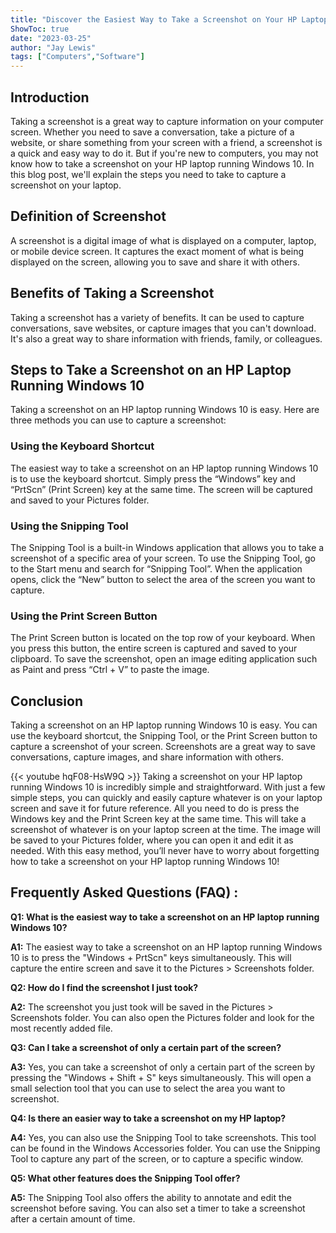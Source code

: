 ```yaml
---
title: "Discover the Easiest Way to Take a Screenshot on Your HP Laptop Running Windows 10!"
ShowToc: true 
date: "2023-03-25"
author: "Jay Lewis" 
tags: ["Computers","Software"]
---
```

## Introduction

Taking a screenshot is a great way to capture information on your computer screen. Whether you need to save a conversation, take a picture of a website, or share something from your screen with a friend, a screenshot is a quick and easy way to do it. But if you're new to computers, you may not know how to take a screenshot on your HP laptop running Windows 10. In this blog post, we'll explain the steps you need to take to capture a screenshot on your laptop.

## Definition of Screenshot

A screenshot is a digital image of what is displayed on a computer, laptop, or mobile device screen. It captures the exact moment of what is being displayed on the screen, allowing you to save and share it with others.

## Benefits of Taking a Screenshot

Taking a screenshot has a variety of benefits. It can be used to capture conversations, save websites, or capture images that you can't download. It's also a great way to share information with friends, family, or colleagues.

## Steps to Take a Screenshot on an HP Laptop Running Windows 10

Taking a screenshot on an HP laptop running Windows 10 is easy. Here are three methods you can use to capture a screenshot:

### Using the Keyboard Shortcut

The easiest way to take a screenshot on an HP laptop running Windows 10 is to use the keyboard shortcut. Simply press the “Windows” key and “PrtScn” (Print Screen) key at the same time. The screen will be captured and saved to your Pictures folder.

### Using the Snipping Tool

The Snipping Tool is a built-in Windows application that allows you to take a screenshot of a specific area of your screen. To use the Snipping Tool, go to the Start menu and search for “Snipping Tool”. When the application opens, click the “New” button to select the area of the screen you want to capture.

### Using the Print Screen Button

The Print Screen button is located on the top row of your keyboard. When you press this button, the entire screen is captured and saved to your clipboard. To save the screenshot, open an image editing application such as Paint and press “Ctrl + V” to paste the image.

## Conclusion

Taking a screenshot on an HP laptop running Windows 10 is easy. You can use the keyboard shortcut, the Snipping Tool, or the Print Screen button to capture a screenshot of your screen. Screenshots are a great way to save conversations, capture images, and share information with others.

{{< youtube hqF08-HsW9Q >}} 
Taking a screenshot on your HP laptop running Windows 10 is incredibly simple and straightforward. With just a few simple steps, you can quickly and easily capture whatever is on your laptop screen and save it for future reference. All you need to do is press the Windows key and the Print Screen key at the same time. This will take a screenshot of whatever is on your laptop screen at the time. The image will be saved to your Pictures folder, where you can open it and edit it as needed. With this easy method, you’ll never have to worry about forgetting how to take a screenshot on your HP laptop running Windows 10!

## Frequently Asked Questions (FAQ) :
**Q1: What is the easiest way to take a screenshot on an HP laptop running Windows 10?**

**A1:** The easiest way to take a screenshot on an HP laptop running Windows 10 is to press the "Windows + PrtScn" keys simultaneously. This will capture the entire screen and save it to the Pictures > Screenshots folder. 

**Q2: How do I find the screenshot I just took?**

**A2:** The screenshot you just took will be saved in the Pictures > Screenshots folder. You can also open the Pictures folder and look for the most recently added file. 

**Q3: Can I take a screenshot of only a certain part of the screen?**

**A3:** Yes, you can take a screenshot of only a certain part of the screen by pressing the "Windows + Shift + S" keys simultaneously. This will open a small selection tool that you can use to select the area you want to screenshot. 

**Q4: Is there an easier way to take a screenshot on my HP laptop?**

**A4:** Yes, you can also use the Snipping Tool to take screenshots. This tool can be found in the Windows Accessories folder. You can use the Snipping Tool to capture any part of the screen, or to capture a specific window. 

**Q5: What other features does the Snipping Tool offer?**

**A5:** The Snipping Tool also offers the ability to annotate and edit the screenshot before saving. You can also set a timer to take a screenshot after a certain amount of time.


